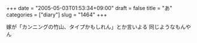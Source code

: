 +++
date = "2005-05-03T01:53:34+09:00"
draft = false
title = "あ"
categories = ["diary"]
slug = "1464"
+++

嫁が「カンニングの竹山、タイプかもしれん」とか言いよる
同じようなもんやん
